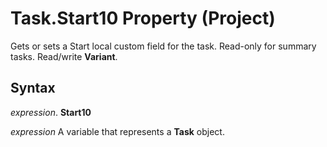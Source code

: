 
# Task.Start10 Property (Project)

Gets or sets a Start local custom field for the task. Read-only for summary tasks. Read/write  **Variant**.


## Syntax

 _expression_. **Start10**

 _expression_ A variable that represents a **Task** object.

